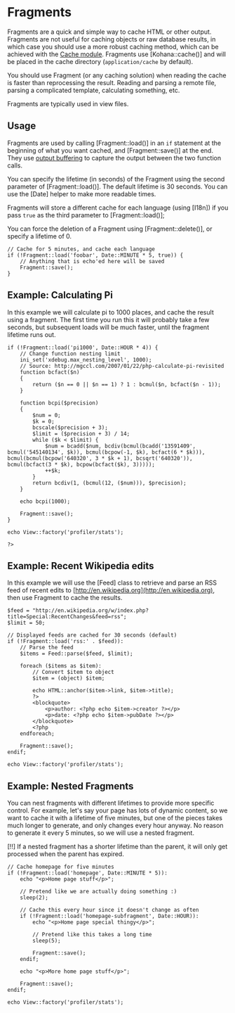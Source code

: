# Fragments

Fragments are a quick and simple way to cache HTML or other output. Fragments are not useful for caching objects or raw database results, in which case you should use a more robust caching method, which can be achieved with the [Cache module](../cache). Fragments use [Kohana::cache()] and will be placed in the cache directory (`application/cache` by default).

You should use Fragment (or any caching solution) when reading the cache is faster than reprocessing the result. Reading and parsing a remote file, parsing a complicated template, calculating something, etc.

Fragments are typically used in view files.

## Usage

Fragments are used by calling [Fragment::load()] in an `if` statement at the beginning of what you want cached, and [Fragment::save()] at the end. They use [output buffering](https://www.php.net/manual/en/function.ob-start.php) to capture the output between the two function calls.

You can specify the lifetime (in seconds) of the Fragment using the second parameter of [Fragment::load()]. The default lifetime is 30 seconds. You can use the [Date] helper to make more readable times.

Fragments will store a different cache for each language (using [I18n]) if you pass `true` as the third parameter to [Fragment::load()];

You can force the deletion of a Fragment using [Fragment::delete()], or specify a lifetime of 0.

~~~
// Cache for 5 minutes, and cache each language
if (!Fragment::load('foobar', Date::MINUTE * 5, true)) {
    // Anything that is echo'ed here will be saved
    Fragment::save();
}
~~~

## Example: Calculating Pi

In this example we will calculate pi to 1000 places, and cache the result using a fragment. The first time you run this it will probably take a few seconds, but subsequent loads will be much faster, until the fragment lifetime runs out.

~~~
if (!Fragment::load('pi1000', Date::HOUR * 4)) {
    // Change function nesting limit
    ini_set('xdebug.max_nesting_level', 1000);
    // Source: http://mgccl.com/2007/01/22/php-calculate-pi-revisited
    function bcfact($n)
    {
        return ($n == 0 || $n == 1) ? 1 : bcmul($n, bcfact($n - 1));
    }

    function bcpi($precision)
    {
        $num = 0;
        $k = 0;
        bcscale($precision + 3);
        $limit = ($precision + 3) / 14;
        while ($k < $limit) {
            $num = bcadd($num, bcdiv(bcmul(bcadd('13591409', bcmul('545140134', $k)), bcmul(bcpow(-1, $k), bcfact(6 * $k))), bcmul(bcmul(bcpow('640320', 3 * $k + 1), bcsqrt('640320')), bcmul(bcfact(3 * $k), bcpow(bcfact($k), 3)))));
            ++$k;
        }
        return bcdiv(1, (bcmul(12, ($num))), $precision);
    }

    echo bcpi(1000);

    Fragment::save();
}

echo View::factory('profiler/stats');

?>
~~~

## Example: Recent Wikipedia edits

In this example we will use the [Feed] class to retrieve and parse an RSS feed of recent edits to [http://en.wikipedia.org](http://en.wikipedia.org), then use Fragment to cache the results.

~~~
$feed = "http://en.wikipedia.org/w/index.php?title=Special:RecentChanges&feed=rss";
$limit = 50;

// Displayed feeds are cached for 30 seconds (default)
if (!Fragment::load('rss:' . $feed)):
    // Parse the feed
    $items = Feed::parse($feed, $limit);

    foreach ($items as $item):
        // Convert $item to object
        $item = (object) $item;

        echo HTML::anchor($item->link, $item->title);
        ?>
        <blockquote>
            <p>author: <?php echo $item->creator ?></p>
            <p>date: <?php echo $item->pubDate ?></p>
        </blockquote>
        <?php
    endforeach;

    Fragment::save();
endif;

echo View::factory('profiler/stats');
~~~

## Example: Nested Fragments

You can nest fragments with different lifetimes to provide more specific control. For example, let's say your page has lots of dynamic content, so we want to cache it with a lifetime of five minutes, but one of the pieces takes much longer to generate, and only changes every hour anyway. No reason to generate it every 5 minutes, so we will use a nested fragment.

[!!] If a nested fragment has a shorter lifetime than the parent, it will only get processed when the parent has expired.

~~~
// Cache homepage for five minutes
if (!Fragment::load('homepage', Date::MINUTE * 5)):
    echo "<p>Home page stuff</p>";

    // Pretend like we are actually doing something :)
    sleep(2);

    // Cache this every hour since it doesn't change as often
    if (!Fragment::load('homepage-subfragment', Date::HOUR)):
        echo "<p>Home page special thingy</p>";

        // Pretend like this takes a long time
        sleep(5);

        Fragment::save();
    endif;

    echo "<p>More home page stuff</p>";

    Fragment::save();
endif;

echo View::factory('profiler/stats');
~~~